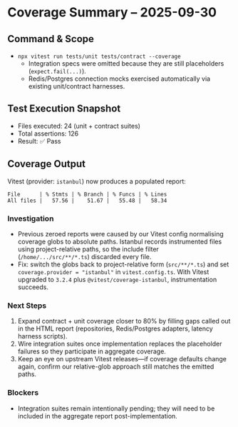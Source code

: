 # Coverage Summary – 2025-09-30

## Command & Scope
- `npx vitest run tests/unit tests/contract --coverage`
  - Integration specs were omitted because they are still placeholders (`expect.fail(...)`).
  - Redis/Postgres connection mocks exercised automatically via existing unit/contract harnesses.

## Test Execution Snapshot
- Files executed: 24 (unit + contract suites)
- Total assertions: 126
- Result: ✅ Pass

## Coverage Output
Vitest (provider: `istanbul`) now produces a populated report:
```
File      | % Stmts | % Branch | % Funcs | % Lines
All files |   57.56 |    51.67 |   55.48 |   58.34
```

### Investigation
- Previous zeroed reports were caused by our Vitest config normalising coverage globs to absolute paths. Istanbul records instrumented files using project-relative paths, so the include filter (`/home/.../src/**/*.ts`) discarded every file.
- Fix: switch the globs back to project-relative form (`src/**/*.ts`) and set `coverage.provider = "istanbul"` in `vitest.config.ts`. With Vitest upgraded to `3.2.4` plus `@vitest/coverage-istanbul`, instrumentation succeeds.

### Next Steps
1. Expand contract + unit coverage closer to 80% by filling gaps called out in the HTML report (repositories, Redis/Postgres adapters, latency harness scripts).
2. Wire integration suites once implementation replaces the placeholder failures so they participate in aggregate coverage.
3. Keep an eye on upstream Vitest releases—if coverage defaults change again, confirm our relative-glob approach still matches the emitted paths.

### Blockers
- Integration suites remain intentionally pending; they will need to be included in the aggregate report post-implementation.
